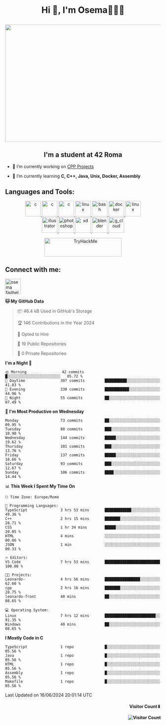 <h1 align="center">Hi 👋, I'm Osema👨🏽‍💻</h1>

<!-- <h2 align="center"> <a href="https://www.showmyip.com/"><img src="https://github.com/OsemaFadhel/OsemaFadhel/blob/main/img/cybersecurity%20framework.webp" /></a> </h2> -->

<h2 align="center"> <img src="https://github.com/OsemaFadhel/OsemaFadhel/blob/main/img/1712000100607257.gif" width="900" height="380" /> </h2>

<h2 align="center">I'm a student at 42 Roma</h3>

- 🔭 I’m currently working on [CPP Projects](https://github.com/OsemaFadhel/CPP42) 

- 🌱 I’m currently learning **C, C++, Java, Unix, Docker, Assembly**

<h2 align="left">Languages and Tools:</h3>
<p align="center"> 
</a> <a href="https://en.wikipedia.org/wiki/C_(programming_language)" target="_blank" rel="noreferrer">  <img src="https://skillicons.dev/icons?i=c" alt="c" width="50" height="50"/> 
</a> <a href="https://en.wikipedia.org/wiki/C%2B%2B" target="_blank" rel="noreferrer">  <img src="https://skillicons.dev/icons?i=cpp" alt="c" width="50" height="50"/> 
</a> <a href="https://www.python.org/" target="_blank" rel="noreferrer">  <img src="https://skillicons.dev/icons?i=py" alt="c" width="50" height="50"/> 
</a> <a href="https://www.linux.org/" target="_blank" rel="noreferrer"> <img src="https://skillicons.dev/icons?i=linux" alt="linux" width="50" height="50"/>
</a> <a href="https://www.gnu.org/software/bash/" target="_blank" rel="noreferrer"> <img src="https://skillicons.dev/icons?i=bash" alt="bash" width="50" height="50"/> 
</a> <a href="https://www.docker.com/" target="_blank" rel="noreferrer"> <img src="https://skillicons.dev/icons?i=docker" alt="docker" width="50" height="50"/> 
</a> <a href="https://code.visualstudio.com/" target="_blank" rel="noreferrer"> <img src="https://skillicons.dev/icons?i=vscode" alt="linux" width="50" height="50"/> <br>
</a> <a href="https://www.adobe.com/in/products/illustrator.html" target="_blank" rel="noreferrer"> <img src="https://skillicons.dev/icons?i=ai" alt="illustrator" width="50" height="50"/> 
</a> <a href="https://www.photoshop.com/enwhat" target="_blank" rel="noreferrer"> <img src="https://skillicons.dev/icons?i=ps" alt="photoshop" width="50" height="50"/> 
</a> <a href="https://www.adobe.com/products/xd.html" target="_blank" rel="noreferrer"> <img src="https://skillicons.dev/icons?i=xd" alt="xd" width="50" height="50"/> 
</a> <a href="https://www.blender.org/" target="_blank" rel="noreferrer"><img src="https://skillicons.dev/icons?i=blender" alt="blender" width="50" height="50"/> 
</a> <a href="https://www.cloudskillsboost.google/public_profiles/3779024f-fae6-49a8-9430-003b65de5349"><img src="https://skillicons.dev/icons?i=gcp" alt="g_cloud" width="50" height="50"/> </a>
</p>
<p align="center"> 
</a> <a href="https://tryhackme.com/p/fazzel"><img src="https://tryhackme-badges.s3.amazonaws.com/fazzel.png" alt="TryHackMe" width="250" height="60"> </a> 

<h2 align="leftt">Connect with me:</h3>
<p align="left">
<a href="https://it.linkedin.com/in/osema-fadhel-7a1996174?trk=people-guest_people_search-card" target="blank"><img align="center" src="https://skillicons.dev/icons?i=linkedin" alt="osema fadhel" height="50" width="50" /></a>
</p>

<!--START_SECTION:waka-->
**🐱 My GitHub Data** 

> 📦 46.4 kB Used in GitHub's Storage 
 > 
> 🏆 146 Contributions in the Year 2024
 > 
> 💼 Opted to Hire
 > 
> 📜 19 Public Repositories 
 > 
> 🔑 0 Private Repositories 
 > 
**I'm a Night 🦉** 

```text
🌞 Morning                42 commits          █░░░░░░░░░░░░░░░░░░░░░░░░   05.72 % 
🌆 Daytime                307 commits         ██████████░░░░░░░░░░░░░░░   41.83 % 
🌃 Evening                330 commits         ███████████░░░░░░░░░░░░░░   44.96 % 
🌙 Night                  55 commits          ██░░░░░░░░░░░░░░░░░░░░░░░   07.49 % 
```
📅 **I'm Most Productive on Wednesday** 

```text
Monday                   73 commits          ██░░░░░░░░░░░░░░░░░░░░░░░   09.95 % 
Tuesday                  80 commits          ███░░░░░░░░░░░░░░░░░░░░░░   10.90 % 
Wednesday                144 commits         █████░░░░░░░░░░░░░░░░░░░░   19.62 % 
Thursday                 101 commits         ███░░░░░░░░░░░░░░░░░░░░░░   13.76 % 
Friday                   137 commits         █████░░░░░░░░░░░░░░░░░░░░   18.66 % 
Saturday                 93 commits          ███░░░░░░░░░░░░░░░░░░░░░░   12.67 % 
Sunday                   106 commits         ████░░░░░░░░░░░░░░░░░░░░░   14.44 % 
```


📊 **This Week I Spent My Time On** 

```text
🕑︎ Time Zone: Europe/Rome

💬 Programming Languages: 
TypeScript               3 hrs 53 mins       ████████████░░░░░░░░░░░░░   49.36 % 
C++                      2 hrs 15 mins       ███████░░░░░░░░░░░░░░░░░░   28.71 % 
CSS                      1 hr 34 mins        █████░░░░░░░░░░░░░░░░░░░░   20.05 % 
HTML                     4 mins              ░░░░░░░░░░░░░░░░░░░░░░░░░   00.86 % 
JSON                     1 min               ░░░░░░░░░░░░░░░░░░░░░░░░░   00.33 % 

🔥 Editors: 
VS Code                  7 hrs 53 mins       █████████████████████████   100.00 % 

🐱‍💻 Projects: 
Leonardo-                4 hrs 56 mins       ████████████████░░░░░░░░░   62.60 % 
cpp                      2 hrs 16 mins       ███████░░░░░░░░░░░░░░░░░░   28.75 % 
leonardo-front           40 mins             ██░░░░░░░░░░░░░░░░░░░░░░░   08.65 % 

💻 Operating System: 
Linux                    7 hrs 12 mins       ███████████████████████░░   91.35 % 
Windows                  40 mins             ██░░░░░░░░░░░░░░░░░░░░░░░   08.65 % 
```

**I Mostly Code in C** 

```text
TypeScript               1 repo              █░░░░░░░░░░░░░░░░░░░░░░░░   05.56 % 
Java                     1 repo              █░░░░░░░░░░░░░░░░░░░░░░░░   05.56 % 
HTML                     1 repo              █░░░░░░░░░░░░░░░░░░░░░░░░   05.56 % 
Assembly                 1 repo              █░░░░░░░░░░░░░░░░░░░░░░░░   05.56 % 
Makefile                 1 repo              █░░░░░░░░░░░░░░░░░░░░░░░░   05.56 % 
```




 Last Updated on 16/06/2024 20:01:14 UTC
<!--END_SECTION:waka-->

<h4 align="right">Visitor Count⬇</h4>

<h4 align="right"> 

![Visitor Count](https://profile-counter.glitch.me/OsemaFadhel/count.svg) </h4>
